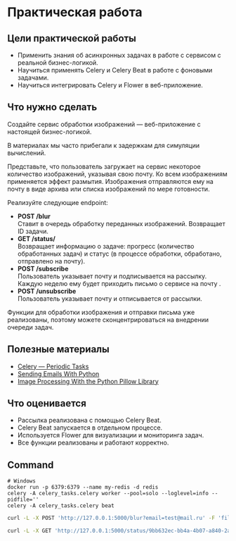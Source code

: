 # Практическая работа

## Цели практической работы

- Применить знания об асинхронных задачах в работе с сервисом с реальной бизнес-логикой.
- Научиться применять Celery и Celery Beat в работе с фоновыми задачами.
- Научиться интегрировать Celery и Flower в веб-приложение.

## Что нужно сделать

Создайте сервис обработки изображений — веб-приложение с настоящей бизнес-логикой.

В материалах мы часто прибегали к задержкам для симуляции вычислений.

Представьте, что пользователь загружает на сервис некоторое количество изображений, указывая свою почту. Ко всем
изображениям применяется эффект размытия. Изображения отправляются ему на почту в виде архива или списка изображений по
мере готовности.

Реализуйте следующие endpoint:

- **POST /blur** <br>
  Ставит в очередь обработку переданных изображений. Возвращает ID задачи.
- **GET /status/<id>**<br>
  Возвращает информацию о задаче: прогресс (количество обработанных задач) и статус (в процессе обработки, обработано,
  отправлено на почту).
- **POST /subscribe**<br>
  Пользователь указывает почту и подписывается на рассылку. Каждую неделю ему будет приходить письмо о сервисе на
  почту .
- **POST /unsubscribe**<br>
  Пользователь указывает почту и отписывается от рассылки.

Функции для обработки изображения и отправки письма уже реализованы, поэтому можете сконцентрироваться на внедрении
очереди задач.

## Полезные материалы

- [Celery — Periodic Tasks](https://docs.celeryq.dev/en/stable/userguide/periodic-tasks.html)
- [Sending Emails With Python](https://realpython.com/python-send-email/)
- [Image Processing With the Python Pillow Library](https://realpython.com/image-processing-with-the-python-pillow-library/)

## Что оценивается

- Рассылка реализована с помощью Celery Beat.
- Celery Beat запускается в отдельном процессе.
- Используется Flower для визуализации и мониторинга задач.
- Все функции реализованы и работают корректно.

## Command

```
# Windows
docker run -p 6379:6379 --name my-redis -d redis
celery -A celery_tasks.celery worker --pool=solo --loglevel=info --pidfile=''
celery -A celery_tasks.celery beat
```

```bash
curl -L -X POST 'http://127.0.0.1:5000/blur?email=test@mail.ru' -F 'file=@"******/*****/*****.png"'
```

```bash
curl -L -X GET 'http://127.0.0.1:5000/status/9bb632ec-bb4a-4b07-a840-2ad6a04d8cd9'
```